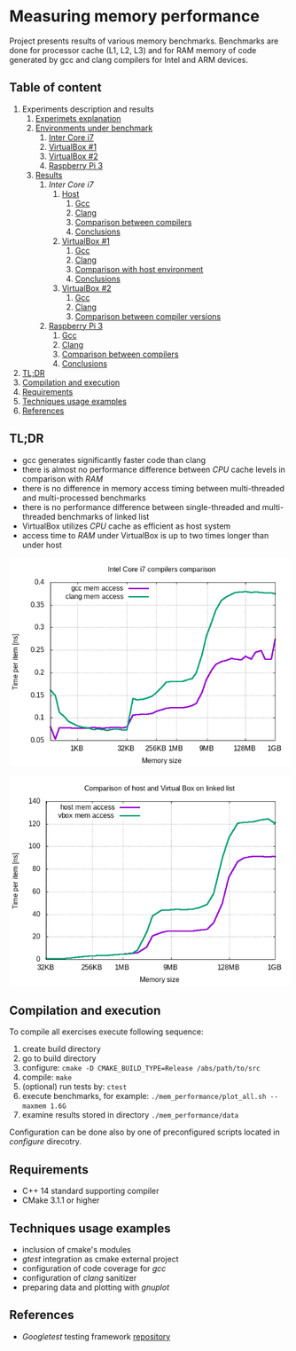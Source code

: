 # Measuring memory performance

Project presents results of various memory benchmarks.
Benchmarks are done for processor cache (L1, L2, L3) and for RAM memory of code generated by gcc and clang compilers for Intel and ARM devices.


## Table of content

1. Experiments description and results
    1. [Experimets explanation](doc/README.md#experiments_exp)
    2. [Environments under benchmark](doc/README.md#devices)
        1. [Inter Core i7](doc/README.md#intel)
        2. [VirtualBox #1](doc/README.md#vbox1)
        2. [VirtualBox #2](doc/README.md#vbox2)
        3. [Raspberry Pi 3](doc/README.md#rpi)
    3. [Results](doc/README.md#results)
        1. *Inter Core i7*
            1. [Host](doc/i7/README.md#top)
                1. [Gcc](doc/i7/GCC.md#top)
                2. [Clang](doc/i7/CLANG.md#top)
                3. [Comparison between compilers](doc/i7/README.md#comparison)
                4. [Conclusions](doc/i7/README.md#conclusions)
            2. [VirtualBox #1](doc/i7_vbox_1/README.md#top)
                1. [Gcc](doc/i7_vbox_1/GCC.md#top)
                2. [Clang](doc/i7_vbox_1/CLANG.md#top)
                3. [Comparison with host environment](doc/i7_vbox_1/README.md#comparison)
                4. [Conclusions](doc/i7_vbox_1/README.md#conclusions)
            3. [VirtualBox #2](doc/i7_vbox_2/README.md#top)
                1. [Gcc](doc/i7_vbox_2/GCC.md#top)
                2. [Clang](doc/i7_vbox_2/CLANG.md#top)
                3. [Comparison between compiler versions](doc/i7_vbox_2/README.md#comparison)
        2. [Raspberry Pi 3](doc/rpi3/README.md#top)
            1. [Gcc](doc/rpi3/GCC.md#top)
            2. [Clang](doc/rpi3/CLANG.md#top)
            3. [Comparison between compilers](doc/rpi3/README.md#comparison)
            4. [Conclusions](doc/rpi3/README.md#conclusions)
2. [TL;DR](#tldr)
3. [Compilation and execution](#compilation)
4. [Requirements](#requirements)
5. [Techniques usage examples](#techniques)
6. [References](#references)


## <a name="tldr"></a>TL;DR

* gcc generates significantly faster code than clang
* there is almost no performance difference between *CPU* cache levels in comparison with *RAM*
* there is no difference in memory access timing between multi-threaded and multi-processed benchmarks
* there is no performance difference between single-threaded and multi-threaded benchmarks of linked list
* VirtualBox utilizes *CPU* cache as efficient as host system
* access time to *RAM* under VirtualBox is up to two times longer than under host

![Intel Core i7 compilers comparison](doc/i7/vector_st_comparison.png "Intel Core i7 compilers comparison")

![VirtualBox vs host on Intel Core i7](doc/i7_vbox_1/host_cllist_comparison.png "VirtualBox vs host on Intel Core i7")


## <a name="compilation"></a>Compilation and execution

To compile all exercises execute following sequence:
1. create build directory
2. go to build directory
3. configure: ```cmake -D CMAKE_BUILD_TYPE=Release /abs/path/to/src```
4. compile: ```make```
5. (optional) run tests by: ```ctest```
6. execute benchmarks, for example: ```./mem_performance/plot_all.sh --maxmem 1.6G```
7. examine results stored in directory ```./mem_performance/data```

Configuration can be done also by one of preconfigured scripts located in *configure* direcotry.


## Requirements

- C++ 14 standard supporting compiler
- CMake 3.1.1 or higher


## <a name="techniques"></a>Techniques usage examples

- inclusion of cmake's modules
- *gtest* integration as cmake external project
- configuration of code coverage for *gcc*
- configuration of *clang* sanitizer
- preparing data and plotting with *gnuplot*


## References

- *Googletest* testing framework [repository](https://github.com/google/googletest)
